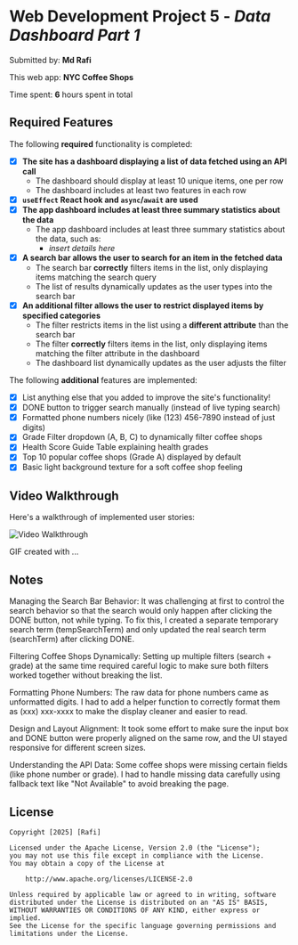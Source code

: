 # Web Development Project 5 - *Data Dashboard Part 1*

Submitted by: **Md Rafi**

This web app: **NYC Coffee Shops**

Time spent: **6** hours spent in total

## Required Features

The following **required** functionality is completed:

- [X] **The site has a dashboard displaying a list of data fetched using an API call**
  - The dashboard should display at least 10 unique items, one per row
  - The dashboard includes at least two features in each row
- [X] **`useEffect` React hook and `async`/`await` are used**
- [X] **The app dashboard includes at least three summary statistics about the data** 
  - The app dashboard includes at least three summary statistics about the data, such as:
    - *insert details here*
- [X] **A search bar allows the user to search for an item in the fetched data**
  - The search bar **correctly** filters items in the list, only displaying items matching the search query
  - The list of results dynamically updates as the user types into the search bar
- [X] **An additional filter allows the user to restrict displayed items by specified categories**
  - The filter restricts items in the list using a **different attribute** than the search bar 
  - The filter **correctly** filters items in the list, only displaying items matching the filter attribute in the dashboard
  - The dashboard list dynamically updates as the user adjusts the filter
    

The following **additional** features are implemented:

* [X] List anything else that you added to improve the site's functionality!
* [X] DONE button to trigger search manually (instead of live typing search)
* [X] Formatted phone numbers nicely (like (123) 456-7890 instead of just digits)
* [X] Grade Filter dropdown (A, B, C) to dynamically filter coffee shops
* [X] Health Score Guide Table explaining health grades
* [X] Top 10 popular coffee shops (Grade A) displayed by default
* [X] Basic light background texture for a soft coffee shop feeling

## Video Walkthrough

Here's a walkthrough of implemented user stories:

<img src='http://i.imgur.com/link/to/your/gif/file.gif' title='Video Walkthrough' width='' alt='Video Walkthrough' />

<!-- Replace this with whatever GIF tool you used! -->
GIF created with ...  
<!-- Recommended tools:
[Kap](https://getkap.co/) for macOS
[ScreenToGif](https://www.screentogif.com/) for Windows
[peek](https://github.com/phw/peek) for Linux. -->

## Notes
Managing the Search Bar Behavior:
It was challenging at first to control the search behavior so that the search would only happen after clicking the DONE button, not while typing. To fix this, I created a separate temporary search term (tempSearchTerm) and only updated the real search term (searchTerm) after clicking DONE.

Filtering Coffee Shops Dynamically:
Setting up multiple filters (search + grade) at the same time required careful logic to make sure both filters worked together without breaking the list.

Formatting Phone Numbers:
The raw data for phone numbers came as unformatted digits. I had to add a helper function to correctly format them as (xxx) xxx-xxxx to make the display cleaner and easier to read.

Design and Layout Alignment:
It took some effort to make sure the input box and DONE button were properly aligned on the same row, and the UI stayed responsive for different screen sizes.

Understanding the API Data:
Some coffee shops were missing certain fields (like phone number or grade). I had to handle missing data carefully using fallback text like "Not Available" to avoid breaking the page.

## License

    Copyright [2025] [Rafi]

    Licensed under the Apache License, Version 2.0 (the "License");
    you may not use this file except in compliance with the License.
    You may obtain a copy of the License at

        http://www.apache.org/licenses/LICENSE-2.0

    Unless required by applicable law or agreed to in writing, software
    distributed under the License is distributed on an "AS IS" BASIS,
    WITHOUT WARRANTIES OR CONDITIONS OF ANY KIND, either express or implied.
    See the License for the specific language governing permissions and
    limitations under the License.
